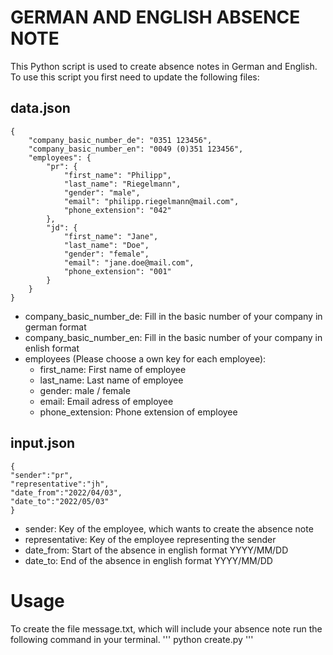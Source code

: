 # GERMAN AND ENGLISH ABSENCE NOTE

This Python script is used to create absence notes in German and English.
To use this script you first need to update the following files:

## data.json

```
{
    "company_basic_number_de": "0351 123456",
    "company_basic_number_en": "0049 (0)351 123456",
    "employees": {
        "pr": {
            "first_name": "Philipp",
            "last_name": "Riegelmann",
            "gender": "male",
            "email": "philipp.riegelmann@mail.com",
            "phone_extension": "042"
        },
        "jd": {
            "first_name": "Jane",
            "last_name": "Doe",
            "gender": "female",
            "email": "jane.doe@mail.com",
            "phone_extension": "001"
        }
    }
}
```

- company_basic_number_de: Fill in the basic number of your company in german format
- company_basic_number_en: Fill in the basic number of your company in enlish format
- employees (Please choose a own key for each employee):
  - first_name: First name of employee
  - last_name: Last name of employee
  - gender: male / female
  - email: Email adress of employee
  - phone_extension: Phone extension of employee

## input.json

```
{
"sender":"pr",
"representative":"jh",
"date_from":"2022/04/03",
"date_to":"2022/05/03"
}
```

- sender: Key of the employee, which wants to create the absence note
- representative: Key of the employee representing the sender
- date_from: Start of the absence in english format YYYY/MM/DD
- date_to: End of the absence in english format YYYY/MM/DD

# Usage

To create the file message.txt, which will include your absence note run the following command in your terminal.
''' python create.py '''
